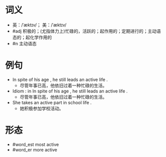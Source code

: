 # 词义
- 英：/ˈæktɪv/； 美：/ˈæktɪv/
- #adj 积极的；(尤指体力上)忙碌的，活跃的；起作用的；定期进行的；主动语态的；起化学作用的
- #n 主动语态
# 例句
- In spite of his age , he still leads an active life .
	- 尽管年事已高，他依旧过着一种忙碌的生活。
- Idiom : in In spite of his age , he still leads an active life .
	- 尽管年事已高，他依旧过着一种忙碌的生活。
- She takes an active part in school life .
	- 她积极参加学校活动。
# 形态
- #word_est most active
- #word_er more active
